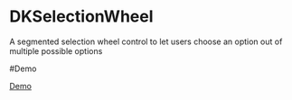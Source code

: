 # DKSelectionWheel
A segmented selection wheel control to let users choose an option out of multiple possible options


#Demo

[Demo](https://zippy.gfycat.com/WholeIdleGavial.gif)
